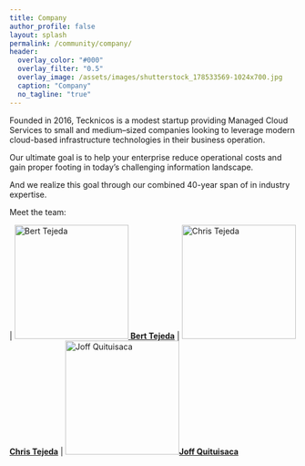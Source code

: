 ```yaml
---
title: Company
author_profile: false
layout: splash
permalink: /community/company/
header:
  overlay_color: "#000"
  overlay_filter: "0.5"
  overlay_image: /assets/images/shutterstock_178533569-1024x700.jpg
  caption: "Company"
  no_tagline: "true"
---
```


Founded in 2016, Tecknicos is a modest startup providing Managed Cloud Services to small and medium–sized companies looking to leverage modern cloud-based infrastructure technologies in their business operation. 

Our ultimate goal is to help your enterprise reduce operational costs and gain proper footing in today’s challenging information landscape.

And we realize this goal through our combined 40-year span of in industry expertise.

Meet the team:

| [<img src="/tecknicos.com/assets/images/avatars/bertt.jpg" width="200px;" alt="Bert Tejeda"/> <b>Bert Tejeda</b>](https://github.com/berttejeda) 
| [<img src="/tecknicos.com/assets/images/avatars/christ.jpg" width="200px;" alt="Chris Tejeda"/><b>Chris Tejeda</b>](https://github.com/ctejeda)
| [<img src="/tecknicos.com/assets/images/avatars/joffq.jpg" width="200px;" alt="Joff Quituisaca"/><b>Joff Quituisaca</b>](https://github.com/Joffbuilds) 
